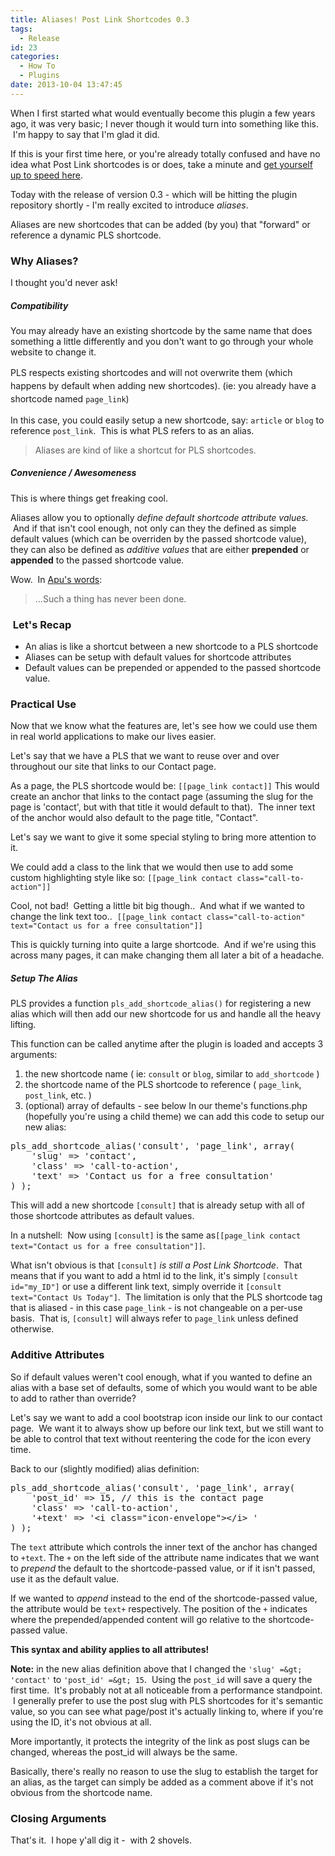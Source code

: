 ```yaml
---
title: Aliases! Post Link Shortcodes 0.3
tags:
  - Release
id: 23
categories:
  - How To
  - Plugins
date: 2013-10-04 13:47:45
---
```


When I first started what would eventually become this plugin a few years ago, it was very basic; I never though it would turn into something like this.  I'm happy to say that I'm glad it did.

If this is your first time here, or you're already totally confused and have no idea what Post Link shortcodes is or does, take a minute and [get yourself up to speed here](http://wordpress.org/plugins/post-link-shortcodes/).

Today with the release of version 0.3 - which will be hitting the plugin repository shortly - I'm really excited to introduce _aliases_.

Aliases are new shortcodes that can be added (by you) that "forward" or reference a dynamic PLS shortcode.

### Why Aliases?

I thought you'd never ask!

##### Compatibility

You may already have an existing shortcode by the same name that does something a little differently and you don't want to go through your whole website to change it.

<span style="line-height: 1.5">PLS respects existing shortcodes and will not overwrite them (which happens by default when adding new shortcodes).
(ie: you already have a shortcode named `page_link`)
</span>

In this case, you could easily setup a new shortcode, say: `article` or `blog` to reference `post_link`.  This is what PLS refers to as an alias.
> Aliases are kind of like a shortcut for PLS shortcodes.

##### Convenience / Awesomeness

This is where things get freaking cool.

Aliases allow you to optionally _define default shortcode attribute values._  And if that isn't cool enough, not only can they the defined as simple default values (which can be overriden by the passed shortcode value), they can also be defined as _additive values_ that are either **prepended** or **appended** to the passed shortcode value.

Wow.  In [Apu's words](http://youtu.be/61kHpmenkT8 "Reference"):
> ...Such a thing has never been done.

###  Let's Recap

*   An alias is like a shortcut between a new shortcode to a PLS shortcode
*   Aliases can be setup with default values for shortcode attributes
*   Default values can be prepended or appended to the passed shortcode value.

### Practical Use

Now that we know what the features are, let's see how we could use them in real world applications to make our lives easier.

Let's say that we have a PLS that we want to reuse over and over throughout our site that links to our Contact page.

As a page, the PLS shortcode would be: `[[page_link contact]]`
This would create an anchor that links to the contact page (assuming the slug for the page is 'contact', but with that title it would default to that).  The inner text of the anchor would also default to the page title, "Contact".

Let's say we want to give it some special styling to bring more attention to it.

We could add a class to the link that we would then use to add some custom highlighting style like so: `[[page_link contact class="call-to-action"]]`

Cool, not bad!  Getting a little bit big though..  And what if we wanted to change the link text too..  `[[page_link contact class="call-to-action" text="Contact us for a free consultation"]]`

This is quickly turning into quite a large shortcode.  And if we're using this across many pages, it can make changing them all later a bit of a headache.

##### Setup The Alias

PLS provides a function `pls_add_shortcode_alias()` for registering a new alias which will then add our new shortcode for us and handle all the heavy lifting.

This function can be called anytime after the plugin is loaded and accepts 3 arguments:

1.  the new shortcode name ( ie: `consult` or `blog`, similar to `add_shortcode` )
2.  the shortcode name of the PLS shortcode to reference ( `page_link`, `post_link`, etc. )
3.  (optional) array of defaults - see below
In our theme's functions.php (hopefully you're using a child theme) we can add this code to setup our new alias:
<pre class="lang:php decode:true">pls_add_shortcode_alias('consult', 'page_link', array(
	'slug' =&gt; 'contact',
	'class' =&gt; 'call-to-action',
	'text' =&gt; 'Contact us for a free consultation'
) );</pre>
This will add a new shortcode `[consult]` that is already setup with all of those shortcode attributes as default values.

In a nutshell:  Now using `[consult]` is the same as`[[page_link contact text="Contact us for a free consultation"]]`.

What isn't obvious is that `[consult]` _is still a Post Link Shortcode_.  That means that if you want to add a html id to the link, it's simply `[consult id="my_ID"]` or use a different link text, simply override it `[consult text="Contact Us Today"]`.  The limitation is only that the PLS shortcode tag that is aliased - in this case `page_link` - is not changeable on a per-use basis.  That is, `[consult]` will always refer to `page_link` unless defined otherwise.

### Additive Attributes

So if default values weren't cool enough, what if you wanted to define an alias with a base set of defaults, some of which you would want to be able to add to rather than override?

Let's say we want to add a cool bootstrap icon inside our link to our contact page.  We want it to always show up before our link text, but we still want to be able to control that text without reentering the code for the icon every time.

Back to our (slightly modified) alias definition:
<pre class="lang:php decode:true">pls_add_shortcode_alias('consult', 'page_link', array(
	'post_id' =&gt; 15, // this is the contact page
	'class' =&gt; 'call-to-action',
	'+text' =&gt; '&lt;i class="icon-envelope"&gt;&lt;/i&gt; '
) );</pre>
The `text` attribute which controls the inner text of the anchor has changed to `+text`.
The `+` on the left side of the attribute name indicates that we want to _prepend_ the default to the shortcode-passed value, or if it isn't passed, use it as the default value.

If we wanted to _append_ instead to the end of the shortcode-passed value, the attribute would be `text+` respectively. The position of the `+` indicates where the prepended/appended content will go relative to the shortcode-passed value.

**This syntax and ability applies to all attributes!**

**Note:** in the new alias definition above that I changed the `'slug' =&gt; 'contact'` to `'post_id' =&gt; 15`.  Using the `post_id` will save a query the first time.  It's probably not at all noticeable from a performance standpoint.  I generally prefer to use the post slug with PLS shortcodes for it's semantic value, so you can see what page/post it's actually linking to, where if you're using the ID, it's not obvious at all.

More importantly, it protects the integrity of the link as post slugs can be changed, whereas the post_id will always be the same.

Basically, there's really no reason to use the slug to establish the target for an alias, as the target can simply be added as a comment above if it's not obvious from the shortcode name.

### Closing Arguments

That's it.  I hope y'all dig it -  with 2 shovels.

